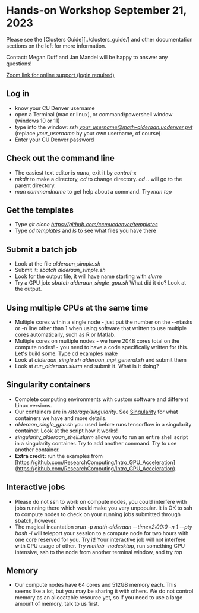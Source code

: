 # Hands-on Workshop September 21, 2023

Please see the [Clusters Guide][../clusters_guide/] and other documentation sections on the left for more information.

Contact: Megan Duff and Jan Mandel will be happy to answer any questions!

[Zoom link for online support (login required)](https://olucdenver-my.sharepoint.com/:w:/g/personal/jan_mandel_ucdenver_edu/EfW7dw5ejYhOvaGY4GvdeUkB9OKWDeEcX05JiokcJUvw1Q?e=rNHemh)

## Log in
* know your CU Denver username
* open a Terminal (mac or linux), or command/powershell window (windows 10 or 11) 
* type into the window: *ssh your_username@math-alderaan.ucdenver.pvt* (replace *your_username* by your own username, of course)
* Enter your CU Denver password
    
## Check out the command line
* The easiest text editor is *nano*, exit it by *control-x*
* *mkdir* to make a directory, *cd* to change directory. *cd ..* will go to the parent directory.
* *man commandname* to get help about a command. Try *man top*

## Get the templates
* Type *git clone https://github.com/ccmucdenver/templates* 
* Type *cd templates* and *ls* to see what files you have there 

## Submit a batch job
* Look at the file *alderaan_simple.sh*
* Submit it: *sbatch alderaan_simple.sh*
* Look for the output file, it will have name starting with *slurm* 
* Try a GPU job: *sbatch alderaan_single_gpu.sh*  What did it do? Look at the output.

## Using multiple CPUs at the same time
* Multiple cores within a single node - just put the number on the --ntasks or -n line other than 1 when using software that written to use multiple cores automatically, such as R or Matlab.
* Multiple cores on multiple nodes - we have 2048 cores total on the compute nodes! - you need to have a code specifically written for this. Let's build some. Type 
    cd examples
    make
* Look at *alderaan_single.sh* *alderaan_mpi_general.sh* and submit them
* Look at *run_alderaan.slurm* and submit it. What is it doing?

## Singularity containers
* Complete computing environments with custom software and different Linux versions.
* Our containers are in */storage/singularity*. See [Singularity](../singularity/) for what containers we have and more details.
* *alderaan_single_gpu.sh* you used before runs tensorflow in a singularity container. Look at the script how it works!
* *singularity_alderaan_shell.slurm* allows you to run an entire shell script in a singularity container. Try to add another command. Try to use another container.
* **Extra credit:** run the examples from [https://github.com/ResearchComputing/Intro_GPU_Acceleration](https://github.com/ResearchComputing/Intro_GPU_Acceleration).

## Interactive jobs
* Please do not ssh to work on compute nodes, you could interfere with jobs running there which would make you very unpopular. It is OK to ssh to compute nodes to check on your running jobs submitted through sbatch, however.
* The magical incantation *srun -p math-alderaan --time=2:00:0 -n 1 --pty bash -i* will teleport your session to a compute node for two hours with one core reserved for you. Try it! Your interactive job will not interfere with CPU usage of other. Try *matlab -nodesktop*, run something CPU intensive, ssh to the node from another terminal window, and try *top* 

## Memory
* Our compute nodes have 64 cores and 512GB memory each. This seems like a lot, but you may be sharing it with others. We do not control memory as an allocatable resource yet, so if you need to use a large amount of memory, talk to us first.


